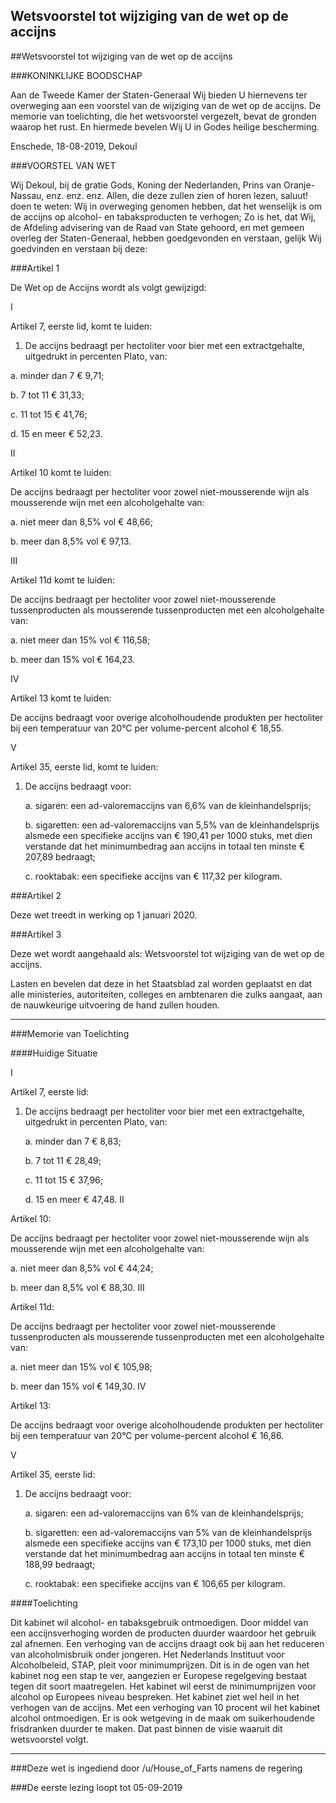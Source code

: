 ## Wetsvoorstel tot wijziging van de wet op de accijns 
 
##Wetsvoorstel tot wijziging van de wet op de accijns

###KONINKLIJKE BOODSCHAP

Aan de Tweede Kamer der Staten-Generaal Wij bieden U hiernevens ter overweging aan een voorstel van de wijziging van de wet op de accijns. De memorie van toelichting, die het wetsvoorstel vergezelt, bevat de gronden waarop het rust. En hiermede bevelen Wij U in Godes heilige bescherming.

Enschede, 18-08-2019, Dekoul

###VOORSTEL VAN WET

Wij Dekoul, bij de gratie Gods, Koning der Nederlanden, Prins van Oranje-Nassau, enz. enz. enz. Allen, die deze zullen zien of horen lezen, saluut! doen te weten: Wij in overweging genomen hebben, dat het wenselijk is om de accijns op alcohol- en tabaksproducten te verhogen; Zo is het, dat Wij, de Afdeling advisering van de Raad van State gehoord, en met gemeen overleg der Staten-Generaal, hebben goedgevonden en verstaan, gelijk Wij goedvinden en verstaan bij deze:

###Artikel 1

De Wet op de Accijns wordt als volgt gewijzigd:

I

Artikel 7, eerste lid, komt te luiden:

1. De accijns bedraagt per hectoliter voor bier met een extractgehalte, uitgedrukt in percenten Plato, van:

a. minder dan 7 € 9,71;

b. 7 tot 11 € 31,33;

c. 11 tot 15 € 41,76;

d. 15 en meer € 52,23.

II

Artikel 10 komt te luiden:

De accijns bedraagt per hectoliter voor zowel niet-mousserende wijn als mousserende wijn met een alcoholgehalte van:

a. niet meer dan 8,5% vol € 48,66;

b. meer dan 8,5% vol € 97,13.

III

Artikel 11d komt te luiden:

De accijns bedraagt per hectoliter voor zowel niet-mousserende tussenproducten als mousserende tussenproducten met een alcoholgehalte van:

a. niet meer dan 15% vol € 116,58;

b. meer dan 15% vol € 164,23.

IV

Artikel 13 komt te luiden:

De accijns bedraagt voor overige alcoholhoudende produkten per hectoliter bij een temperatuur van 20°C per volume-percent alcohol € 18,55.

V

Artikel 35, eerste lid, komt te luiden:

1. De accijns bedraagt voor:

    a. sigaren: een ad-valoremaccijns van 6,6% van de kleinhandelsprijs;

    b. sigaretten: een ad-valoremaccijns van 5,5% van de kleinhandelsprijs alsmede een specifieke accijns van € 190,41 per 1000 stuks, met dien verstande dat het minimumbedrag aan accijns in totaal ten minste € 207,89 bedraagt;

    c. rooktabak: een specifieke accijns van € 117,32 per kilogram.

###Artikel 2

Deze wet treedt in werking op 1 januari 2020.

###Artikel 3

Deze wet wordt aangehaald als: Wetsvoorstel tot wijziging van de wet op de accijns.

Lasten en bevelen dat deze in het Staatsblad zal worden geplaatst en dat alle ministeries, autoriteiten, colleges en ambtenaren die zulks aangaat, aan de nauwkeurige uitvoering de hand zullen houden.

---

###Memorie van Toelichting

####Huidige Situatie

I

Artikel 7, eerste lid:

1. De accijns bedraagt per hectoliter voor bier met een extractgehalte, uitgedrukt in percenten Plato, van:

    a. minder dan 7 € 8,83;

    b. 7 tot 11 € 28,49;

    c. 11 tot 15 € 37,96;

    d. 15 en meer € 47,48.
II

Artikel 10:

De accijns bedraagt per hectoliter voor zowel niet-mousserende wijn als mousserende wijn met een alcoholgehalte van:

a. niet meer dan 8,5% vol € 44,24;

b. meer dan 8,5% vol € 88,30.
III

Artikel 11d:

De accijns bedraagt per hectoliter voor zowel niet-mousserende tussenproducten als mousserende tussenproducten met een alcoholgehalte van:

a. niet meer dan 15% vol € 105,98;

b. meer dan 15% vol € 149,30.
IV

Artikel 13:

De accijns bedraagt voor overige alcoholhoudende produkten per hectoliter bij een temperatuur van 20°C per volume-percent alcohol € 16,86.

V

Artikel 35, eerste lid:

1. De accijns bedraagt voor:

    a. sigaren: een ad-valoremaccijns van 6% van de kleinhandelsprijs;

    b. sigaretten: een ad-valoremaccijns van 5% van de kleinhandelsprijs alsmede een specifieke accijns van € 173,10 per 1000 stuks, met dien verstande dat het minimumbedrag aan accijns in totaal ten minste € 188,99 bedraagt;

    c. rooktabak: een specifieke accijns van € 106,65 per kilogram.

####Toelichting

Dit kabinet wil alcohol- en tabaksgebruik ontmoedigen. Door middel van een accijnsverhoging worden de producten duurder waardoor het gebruik zal afnemen. Een verhoging van de accijns draagt ook bij aan het reduceren van alcoholmisbruik onder jongeren. Het Nederlands Instituut voor Alcoholbeleid, STAP, pleit voor minimumprijzen. Dit is in de ogen van het kabinet nog een stap te ver, aangezien er Europese regelgeving bestaat tegen dit soort maatregelen. Het kabinet wil eerst de minimumprijzen voor alcohol op Europees niveau bespreken. Het kabinet ziet wel heil in het verhogen van de accijns. Met een verhoging van 10 procent wil het kabinet alcohol ontmoedigen. Er is ook wetgeving in de maak om suikerhoudende frisdranken duurder te maken. Dat past binnen de visie waaruit dit wetsvoorstel volgt.

---

###Deze wet is ingediend door /u/House_of_Farts namens de regering

###De eerste lezing loopt tot 05-09-2019